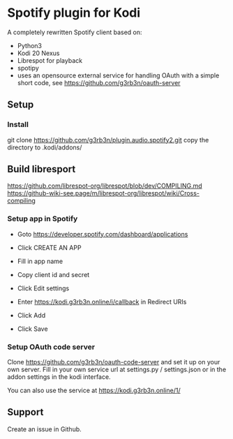 # Spotify plugin for Kodi
A completely rewritten Spotify client based on:
- Python3
- Kodi 20 Nexus
- Librespot for playback
- spotipy
- uses an opensource external service for handling OAuth with a simple short code, see https://github.com/g3rb3n/oauth-server

## Setup
### Install
git clone https://github.com/g3rb3n/plugin.audio.spotify2.git
copy the directory to .kodi/addons/


## Build libresport
https://github.com/librespot-org/librespot/blob/dev/COMPILING.md
https://github-wiki-see.page/m/librespot-org/librespot/wiki/Cross-compiling



### Setup app in Spotify
- Goto https://developer.spotify.com/dashboard/applications
- Click CREATE AN APP
- Fill in app name
- Copy client id and secret

- Click Edit settings
- Enter https://kodi.g3rb3n.online/i/callback in Redirect URIs
- Click Add
- Click Save

### Setup OAuth code server
Clone https://github.com/g3rb3n/oauth-code-server and set it up on your own server.
Fill in your own service url at settings.py / settings.json or in the addon settings in the kodi interface.

You can also use the service at https://kodi.g3rb3n.online/1/

## Support
Create an issue in Github.
